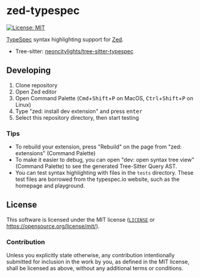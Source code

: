 # zed-typespec
[![License: MIT](https://img.shields.io/badge/License-MIT-blue.svg?style=flat-square)](https://opensource.org/licenses/MIT)

[TypeSpec](https://typespec.io) syntax highlighting support for [Zed](https://github.com/zed-industries/zed).

- Tree-sitter: [neoncitylights/tree-sitter-typespec](https://github.com/neoncitylights/tree-sitter-typespec/)

## Developing
1. Clone repository
2. Open Zed editor
3. Open Command Palette (<kbd>Cmd</kbd>+<kbd>Shift</kbd>+<kbd>P</kbd> on MacOS, <kbd>Ctrl</kbd>+<kbd>Shift</kbd>+<kbd>P</kbd> on Linux)
4. Type "zed: install dev extension" and press <kbd>enter</kbd>
5. Select this repository directory, then start testing

### Tips
- To rebuild your extension, press "Rebuild" on the page from "zed: extensions" (Command Palette)
- To make it easier to debug, you can open "dev: open syntax tree view" (Command Palette) to see the generated Tree-Sitter Query AST.
- You can test syntax highlighting with files in the `tests` directory. These test files are borrowed from the typespec.io website, such as the homepage and playground.

## License
This software is licensed under the MIT license ([`LICENSE`](./LICENSE) or <https://opensource.org/license/mit/>).

### Contribution
Unless you explicitly state otherwise, any contribution intentionally submitted for inclusion in the work by you, as defined in the MIT license, shall be licensed as above, without any additional terms or conditions.
